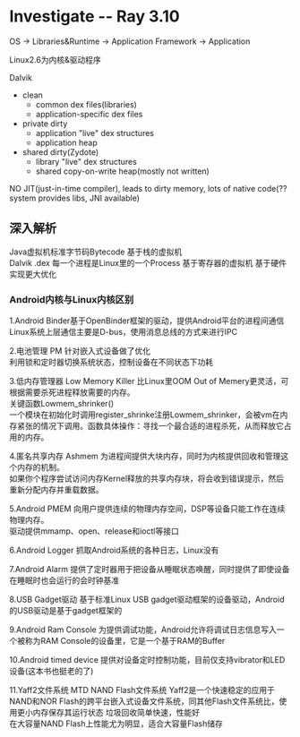 # Investigate -- Ray 3.10

OS -> Libraries&Runtime -> Application Framework -> Application

Linux2.6为内核&驱动程序

Dalvik
- clean
	- common dex files\(libraries\)
	- application-specific dex files
- private dirty
	- application "live" dex structures
	- application heap
- shared dirty\(Zydote\)
	- library "live" dex structures
	- shared copy-on-write heap\(mostly not written\)

NO JIT\(just-in-time compiler\), leads to dirty memory, lots of native code\(??system provides libs, JNI available\)

## 深入解析
Java虚拟机标准字节码Bytecode  基于栈的虚拟机  
Dalvik .dex 每一个进程是Linux里的一个Process 基于寄存器的虚拟机 基于硬件实现更大优化

### Android内核与Linux内核区别
1.Android Binder基于OpenBinder框架的驱动，提供Android平台的进程间通信  
Linux系统上层通信主要是D-bus，使用消息总线的方式来进行IPC  

2.电池管理 PM
针对嵌入式设备做了优化  
利用锁和定时器切换系统状态，控制设备在不同状态下功耗  

3.低内存管理器 Low Memory Killer
比Linux里OOM Out of Memery更灵活，可根据需要杀死进程释放需要的内存。  
关键函数Lowmem_shrinker\(\)  
一个模块在初始化时调用register_shrinke注册Lowmem_shrinker，会被vm在内存紧张的情况下调用。函数具体操作：寻找一个最合适的进程杀死，从而释放它占用的内存。

4.匿名共享内存 Ashmem
为进程间提供大块内存，同时为内核提供回收和管理这个内存的机制。  
如果你个程序尝试访问内存Kernel释放的共享内存块，将会收到错误提示，然后重新分配内存并重载数据。

5.Android PMEM
向用户提供连续的物理内存空间，DSP等设备只能工作在连续物理内存。  
驱动提供mmamp、open、release和ioctl等接口  

6.Android Logger
抓取Android系统的各种日志，Linux没有  

7.Android Alarm
提供了定时器用于把设备从睡眠状态唤醒，同时提供了即使设备在睡眠时也会运行的会时钟基准

8.USB Gadget驱动
基于标准Linux USB gadget驱动框架的设备驱动，Android的USB驱动是基于gadget框架的

9.Android Ram Console
为提供调试功能，Android允许将调试日志信息写入一个被称为RAM Console的设备里，它是一个基于RAM的Buffer

10.Android timed device
提供对设备定时控制功能，目前仅支持vibrator和LED设备\(这本书也挺老的了\)

11.Yaff2文件系统
MTD NAND Flash文件系统
Yaff2是一个快速稳定的应用于NAND和NOR Flash的跨平台嵌入式设备文件系统，同其他Flash文件系统比，使用更小内存保存其运行状态
垃圾回收简单快速，性能好  
在大容量NAND Flash上性能尤为明显，适合大容量Flash储存
